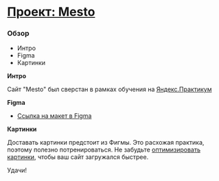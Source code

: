 # [Проект: Mesto](https://vaneksamoylov.github.io/russian-travel/)

### Обзор
* Интро
* Figma
* Картинки

**Интро**

Сайт "Mesto" был сверстан в рамках обучения на [Яндекс.Практикум](https://practicum.yandex.ru/web/)

**Figma**

* [Ссылка на макет в Figma](https://www.figma.com/file/2cn9N9jSkmxD84oJik7xL7/JavaScript.-Sprint-4?node-id=0%3A1)

**Картинки**

Доставать картинки предстоит из Фигмы. Это расхожая практика, поэтому полезно потренироваться.
Не забудьте [оптимизировать картинки](https://tinypng.com/), чтобы ваш сайт загружался быстрее.

Удачи!
